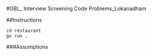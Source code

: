 #GBL_ Interview Screening Code Problems_Lokanadham

##Instructions
```
cd restaurant
go run .
```

###Assumptions

